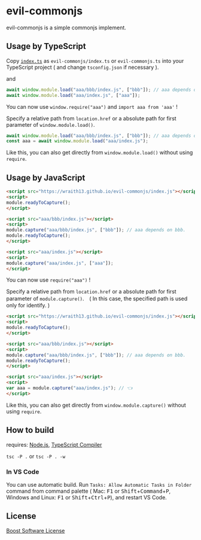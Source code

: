 # evil-commonjs

evil-commonjs is a simple commonjs implement.

## Usage by TypeScript

Copy [`index.ts`](index.ts) as `evil-commonjs/index.ts` or `evil-commonjs.ts` into your TypeScript project ( and change `tsconfig.json` if necessary ).

and

```typescript
await window.module.load("aaa/bbb/index.js", ["bbb"]); // aaa depends on bbb.
await window.module.load("aaa/index.js", ["aaa"]);
```

You can now use `window.require("aaa")` and `import aaa from 'aaa'` !

Specify a relative path from `location.href` or a absolute path for first parameter of `window.module.load()`.

```typescript
await window.module.load("aaa/bbb/index.js", ["bbb"]); // aaa depends on bbb.
const aaa = await window.module.load("aaa/index.js");
```

Like this, you can also get directly from `window.module.load()` without using `require`.

## Usage by JavaScript

```html
<script src="https://wraith13.github.io/evil-commonjs/index.js"></script>
<script>
module.readyToCapture();
</script>

<script src="aaa/bbb/index.js"></script>
<script>
module.capture("aaa/bbb/index.js", ["bbb"]); // aaa depends on bbb.
module.readyToCapture();
</script>

<script src="aaa/index.js"></script>
<script>
module.capture("aaa/index.js", ["aaa"]);
</script>
```

You can now use `require("aaa")` !

Specify a relative path from `location.href` or a absolute path for first parameter of `module.capture()`.　( In this case, the specified path is used only for identify. )

```html
<script src="https://wraith13.github.io/evil-commonjs/index.js"></script>
<script>
module.readyToCapture();
</script>

<script src="aaa/bbb/index.js"></script>
<script>
module.capture("aaa/bbb/index.js", ["bbb"]); // aaa depends on bbb.
module.readyToCapture();
</script>

<script src="aaa/index.js"></script>
<script>
var aaa = module.capture("aaa/index.js"); // 👈
</script>
```

Like this, you can also get directly from `window.module.capture()` without using `require`.

## How to build

requires: [Node.js](https://nodejs.org/), [TypeScript Compiler](https://www.npmjs.com/package/typescript)

`tsc -P .` or `tsc -P . -w`

### In VS Code

You can use automatic build. Run `Tasks: Allow Automatic Tasks in Folder` command from command palette ( Mac: <kbd>F1</kbd> or <kbd>Shift</kbd>+<kbd>Command</kbd>+<kbd>P</kbd>, Windows and Linux: <kbd>F1</kbd> or <kbd>Shift</kbd>+<kbd>Ctrl</kbd>+<kbd>P</kbd>), and restart VS Code.

## License

[Boost Software License](LICENSE_1_0.txt)
